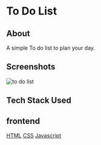 # To Do List

## About

A simple To do list to plan your day.

## Screenshots

![to do list](https://user-images.githubusercontent.com/77545230/190239382-6c7fb5f4-a767-4764-b13a-44c589e79d08.png)

## Tech Stack Used

## frontend

[HTML](https://img.shields.io/badge/html5%20-%23E34F26.svg?&style=for-the-badge&logo=html5&logoColor=white")
[CSS](https://img.shields.io/badge/css3%20-%231572B6.svg?&style=for-the-badge&logo=css3&logoColor=white)
[Javascript](https://img.shields.io/badge/javascript%20-%23323330.svg?&style=for-the-badge&logo=javascript&logoColor=%23F7DF1E)
